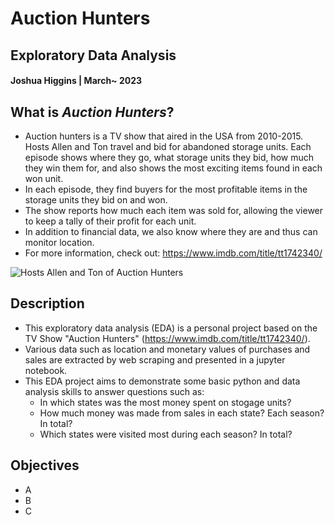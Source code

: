 # **Auction Hunters**
## Exploratory Data Analysis
#### Joshua Higgins | March~ 2023

## What is *Auction Hunters*?
* Auction hunters is a TV show that aired in the USA from 2010-2015. Hosts Allen and Ton travel and bid for abandoned storage units. Each episode shows where they go, what storage units they bid, how much they win them for, and also shows the most exciting items found in each won unit.
* In each episode, they find buyers for the most profitable items in the storage units they bid on and won.
* The show reports how much each item was sold for, allowing the viewer to keep a tally of their profit for each unit.
* In addition to financial data, we also know where they are and thus can monitor location.
* For more information, check out: https://www.imdb.com/title/tt1742340/

<img src="https://m.media-amazon.com/images/M/MV5BNTc4OTE0MzcxOF5BMl5BanBnXkFtZTcwMjQ0NTM0Ng@@._V1_FMjpg_UX558_.jpg" alt="Hosts Allen and Ton of Auction Hunters">

## Description
* This exploratory data analysis (EDA) is a personal project based on the TV Show "Auction Hunters" (https://www.imdb.com/title/tt1742340/). 
* Various data such as location and monetary values of purchases and sales are extracted by web scraping and presented in a jupyter notebook.
* This EDA project aims to demonstrate some basic python and data analysis skills to answer questions such as:
   * In which states was the most money spent on stogage units?
   * How much money was made from sales in each state? Each season? In total?
   * Which states were visited most during each season? In total?
   
## Objectives
* A
* B
* C
